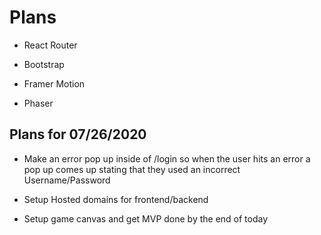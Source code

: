 # Plans

* React Router

* Bootstrap

* Framer Motion

* Phaser

## Plans for 07/26/2020

* Make an error pop up inside of /login so when the user hits an error a pop up comes up stating that they used an incorrect Username/Password

* Setup Hosted domains for frontend/backend

* Setup game canvas and get MVP done by the end of today